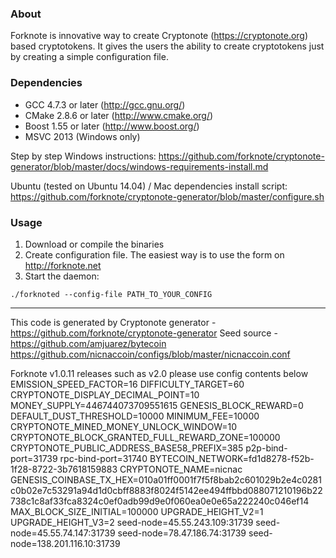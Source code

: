 ### About
Forknote is innovative way to create Cryptonote (https://cryptonote.org) based cryptotokens. It gives the users the ability to create cryptotokens just by creating a simple configuration file.

### Dependencies
* GCC 4.7.3 or later     (http://gcc.gnu.org/)
* CMake 2.8.6 or later   (http://www.cmake.org/)
* Boost 1.55 or later    (http://www.boost.org/)
* MSVC 2013 (Windows only)

Step by step Windows instructions:
https://github.com/forknote/cryptonote-generator/blob/master/docs/windows-requirements-install.md

Ubuntu (tested on Ubuntu 14.04) / Mac dependencies install script:
https://github.com/forknote/cryptonote-generator/blob/master/configure.sh


### Usage
1. Download or compile the binaries
2. Create configuration file. The easiest way is to use the form on http://forknote.net
3. Start the daemon:
```
./forknoted --config-file PATH_TO_YOUR_CONFIG
```

---
This code is generated by Cryptonote generator - https://github.com/forknote/cryptonote-generator
Seed source - https://github.com/amjuarez/bytecoin
https://github.com/nicnaccoin/configs/blob/master/nicnaccoin.conf

Forknote v1.0.11  releases such as v2.0 please use config contents below
EMISSION_SPEED_FACTOR=16
DIFFICULTY_TARGET=60
CRYPTONOTE_DISPLAY_DECIMAL_POINT=10
MONEY_SUPPLY=446744073709551615
GENESIS_BLOCK_REWARD=0
DEFAULT_DUST_THRESHOLD=10000
MINIMUM_FEE=10000
CRYPTONOTE_MINED_MONEY_UNLOCK_WINDOW=10
CRYPTONOTE_BLOCK_GRANTED_FULL_REWARD_ZONE=100000
CRYPTONOTE_PUBLIC_ADDRESS_BASE58_PREFIX=385
p2p-bind-port=31739
rpc-bind-port=31740
BYTECOIN_NETWORK=fd1d8278-f52b-1f28-8722-3b7618159883
CRYPTONOTE_NAME=nicnac
GENESIS_COINBASE_TX_HEX=010a01ff0001f7f5f8bab2c601029b2e4c0281c0b02e7c53291a94d1d0cbff8883f8024f5142ee494ffbbd088071210196b22738c1c8af33fca8324c0ef0adb99d9e0f060ea0e0e65a222240c046ef14
MAX_BLOCK_SIZE_INITIAL=100000
UPGRADE_HEIGHT_V2=1
UPGRADE_HEIGHT_V3=2
seed-node=45.55.243.109:31739
seed-node=45.55.74.147:31739
seed-node=78.47.186.74:31739
seed-node=138.201.116.10:31739
